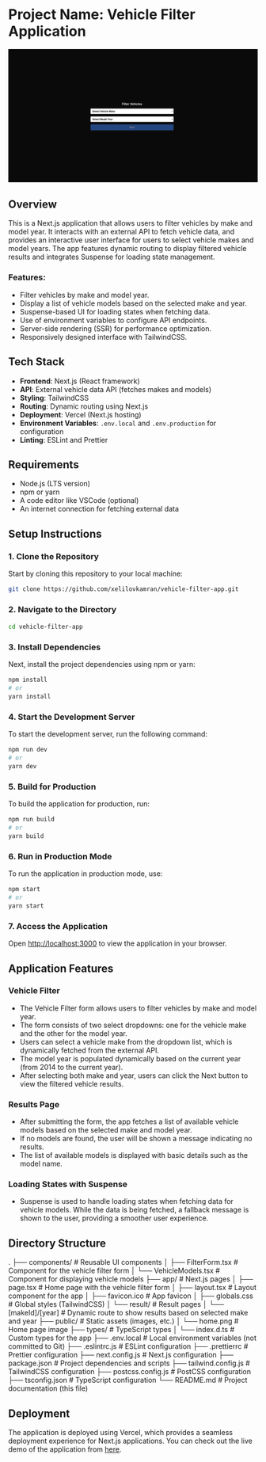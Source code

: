 # Project Name: Vehicle Filter Application

![Home page](public/home.png)

## Overview

This is a Next.js application that allows users to filter vehicles by make and model year. It interacts with an external API to fetch vehicle data, and provides an interactive user interface for users to select vehicle makes and model years. The app features dynamic routing to display filtered vehicle results and integrates Suspense for loading state management.

### Features:

- Filter vehicles by make and model year.
- Display a list of vehicle models based on the selected make and year.
- Suspense-based UI for loading states when fetching data.
- Use of environment variables to configure API endpoints.
- Server-side rendering (SSR) for performance optimization.
- Responsively designed interface with TailwindCSS.

## Tech Stack

- **Frontend**: Next.js (React framework)
- **API**: External vehicle data API (fetches makes and models)
- **Styling**: TailwindCSS
- **Routing**: Dynamic routing using Next.js
- **Deployment**: Vercel (Next.js hosting)
- **Environment Variables**: `.env.local` and `.env.production` for configuration
- **Linting**: ESLint and Prettier

## Requirements

- Node.js (LTS version)
- npm or yarn
- A code editor like VSCode (optional)
- An internet connection for fetching external data

## Setup Instructions

### 1. Clone the Repository

Start by cloning this repository to your local machine:

```bash
git clone https://github.com/xelilovkamran/vehicle-filter-app.git
```

### 2. Navigate to the Directory

```bash
cd vehicle-filter-app
```

### 3. Install Dependencies

Next, install the project dependencies using npm or yarn:

```bash
npm install
# or
yarn install
```

### 4. Start the Development Server

To start the development server, run the following command:

```bash
npm run dev
# or
yarn dev
```

### 5. Build for Production

To build the application for production, run:

```bash
npm run build
# or
yarn build
```

### 6. Run in Production Mode

To run the application in production mode, use:

```bash
npm start
# or
yarn start
```

### 7. Access the Application

Open [http://localhost:3000](http://localhost:3000) to view the application in your browser.

## Application Features

### Vehicle Filter

- The Vehicle Filter form allows users to filter vehicles by make and model year.
- The form consists of two select dropdowns: one for the vehicle make and the other for the model year.
- Users can select a vehicle make from the dropdown list, which is dynamically fetched from the external API.
- The model year is populated dynamically based on the current year (from 2014 to the current year).
- After selecting both make and year, users can click the Next button to view the filtered vehicle results.

### Results Page

- After submitting the form, the app fetches a list of available vehicle models based on the selected make and model year.
- If no models are found, the user will be shown a message indicating no results.
- The list of available models is displayed with basic details such as the model name.

### Loading States with Suspense

- Suspense is used to handle loading states when fetching data for vehicle models. While the data is being fetched, a fallback message is shown to the user, providing a smoother user experience.

## Directory Structure

.
├── components/ # Reusable UI components
│ ├── FilterForm.tsx # Component for the vehicle filter form
│ └── VehicleModels.tsx # Component for displaying vehicle models
├── app/ # Next.js pages
│ ├── page.tsx # Home page with the vehicle filter form
│ ├── layout.tsx # Layout component for the app
│ ├── favicon.ico # App favicon
│ ├── globals.css # Global styles (TailwindCSS)
│ └── result/ # Result pages
│ └── [makeId]/[year] # Dynamic route to show results based on selected make and year
├── public/ # Static assets (images, etc.)
│ └── home.png # Home page image
├── types/ # TypeScript types
│ └── index.d.ts # Custom types for the app
├── .env.local # Local environment variables (not committed to Git)
├── .eslintrc.js # ESLint configuration
├── .prettierrc # Prettier configuration
├── next.config.js # Next.js configuration
├── package.json # Project dependencies and scripts
├── tailwind.config.js # TailwindCSS configuration
├── postcss.config.js # PostCSS configuration
├── tsconfig.json # TypeScript configuration
└── README.md # Project documentation (this file)

## Deployment

The application is deployed using Vercel, which provides a seamless deployment experience for Next.js applications. You can check out the live demo of the application from [here](https://vehicle-filter-app.vercel.app/).
